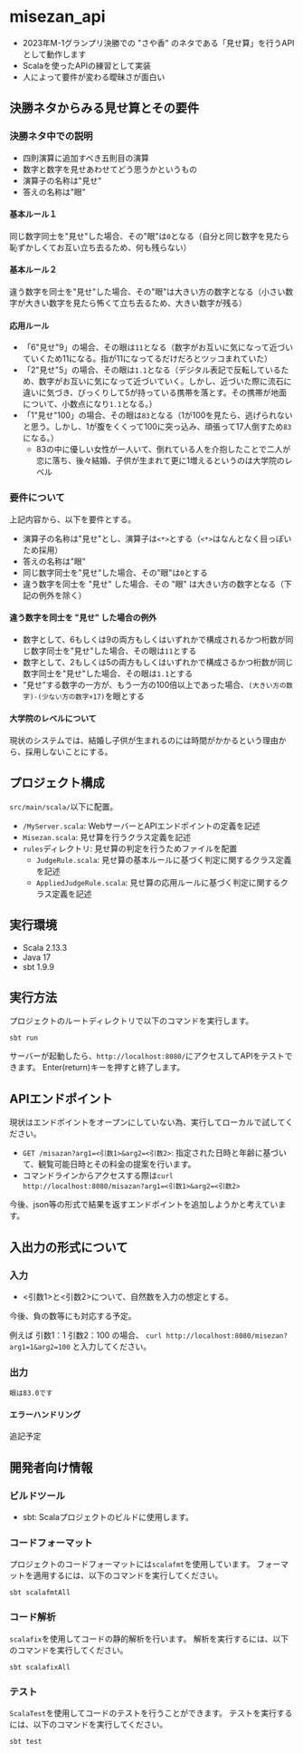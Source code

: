 # misezan_api
- 2023年M-1グランプリ決勝での "さや香" のネタである「見せ算」を行うAPIとして動作します
- Scalaを使ったAPIの練習として実装
- 人によって要件が変わる曖昧さが面白い

## 決勝ネタからみる見せ算とその要件

### 決勝ネタ中での説明
- 四則演算に追加すべき五則目の演算
- 数字と数字を見せあわせてどう思うかというもの
- 演算子の名称は"見せ" 
- 答えの名称は"眼"

#### 基本ルール１
同じ数字同士を"見せ"した場合、その"眼"は`0`となる（自分と同じ数字を見たら恥ずかしくてお互い立ち去るため、何も残らない）
#### 基本ルール２
違う数字を同士を"見せ"した場合、その"眼"は大きい方の数字となる（小さい数字が大きい数字を見たら怖くて立ち去るため、大きい数字が残る）
#### 応用ルール
- 「6"見せ"9」の場合、その眼は`11`となる（数字がお互いに気になって近づいていくため11になる。指が11になってるだけだろとツッコまれていた）
- 「2"見せ"5」の場合、その眼は`1.1`となる（デジタル表記で反転しているため、数字がお互いに気になって近づいていく。しかし、近づいた際に流石に違いに気づき、びっくりして5が持っている携帯を落とす。その携帯が地面について、小数点になり`1.1`となる。）
- 「1"見せ"100」の場合、その眼は`83`となる（1が100を見たら、逃げられないと思う。しかし、1が腹をくくって100に突っ込み、頑張って17人倒すため`83`になる。）
  - 83の中に優しい女性が一人いて、倒れている人を介抱したことで二人が恋に落ち、後々結婚、子供が生まれて更に1増えるというのは大学院のレベル

### 要件について
上記内容から、以下を要件とする。
- 演算子の名称は"見せ"とし、演算子は`<*>`とする（`<*>`はなんとなく目っぽいため採用）
- 答えの名称は"眼"
- 同じ数字同士を"見せ"した場合、その"眼"は`0`とする
- 違う数字を同士を "見せ" した場合、その "眼" は大きい方の数字となる（下記の例外を除く）
#### 違う数字を同士を "見せ" した場合の例外
  - 数字として、6もしくは9の両方もしくはいずれかで構成されるかつ桁数が同じ数字同士を"見せ"した場合、その眼は`11`とする
  - 数字として、2もしくは5の両方もしくはいずれかで構成さるかつ桁数が同じ数字同士を"見せ"した場合、その眼は`1.1`とする
  - ”見せ”する数字の一方が、もう一方の100倍以上であった場合、`(大きい方の数字)-(少ない方の数字×17)`を眼とする
#### 大学院のレベルについて
現状のシステムでは、結婚し子供が生まれるのには時間がかかるという理由から、採用しないことにする。

## プロジェクト構成
`src/main/scala/`以下に配置。
- `/MyServer.scala`: WebサーバーとAPIエンドポイントの定義を記述
- `Misezan.scala`: 見せ算を行うクラス定義を記述
- `rules`ディレクトリ: 見せ算の判定を行うためファイルを配置
  - `JudgeRule.scala`: 見せ算の基本ルールに基づく判定に関するクラス定義を記述
  - `AppliedJudgeRule.scala`: 見せ算の応用ルールに基づく判定に関するクラス定義を記述


## 実行環境

- Scala 2.13.3
- Java 17
- sbt 1.9.9

## 実行方法

プロジェクトのルートディレクトリで以下のコマンドを実行します。
```
sbt run
```

サーバーが起動したら、`http://localhost:8080/`にアクセスしてAPIをテストできます。
Enter(return)キーを押すと終了します。

## APIエンドポイント
現状はエンドポイントをオープンにしていない為、実行してローカルで試してください。
- `GET /misazan?arg1=<引数1>&arg2=<引数2>`: 指定された日時と年齢に基づいて、観覧可能日時とその料金の提案を行います。
- コマンドラインからアクセスする際は`curl http://localhost:8080/misazan?arg1=<引数1>&arg2=<引数2>`

今後、json等の形式で結果を返すエンドポイントを追加しようかと考えています。

## 入出力の形式について
### 入力
- <引数1>と<引数2>について、自然数を入力の想定とする。

今後、負の数等にも対応する予定。

例えば
引数1：1
引数2：100
の場合、
`curl http://localhost:8080/misezan?arg1=1&arg2=100`
と入力してください。

### 出力
```
眼は83.0です
```

#### エラーハンドリング
追記予定

## 開発者向け情報

### ビルドツール

- sbt: Scalaプロジェクトのビルドに使用します。

### コードフォーマット

プロジェクトのコードフォーマットには`scalafmt`を使用しています。
フォーマットを適用するには、以下のコマンドを実行してください。
```
sbt scalafmtAll
```

### コード解析

`scalafix`を使用してコードの静的解析を行います。
解析を実行するには、以下のコマンドを実行してください。
```
sbt scalafixAll
```

### テスト

`ScalaTest`を使用してコードのテストを行うことができます。
テストを実行するには、以下のコマンドを実行してください。
```
sbt test
```